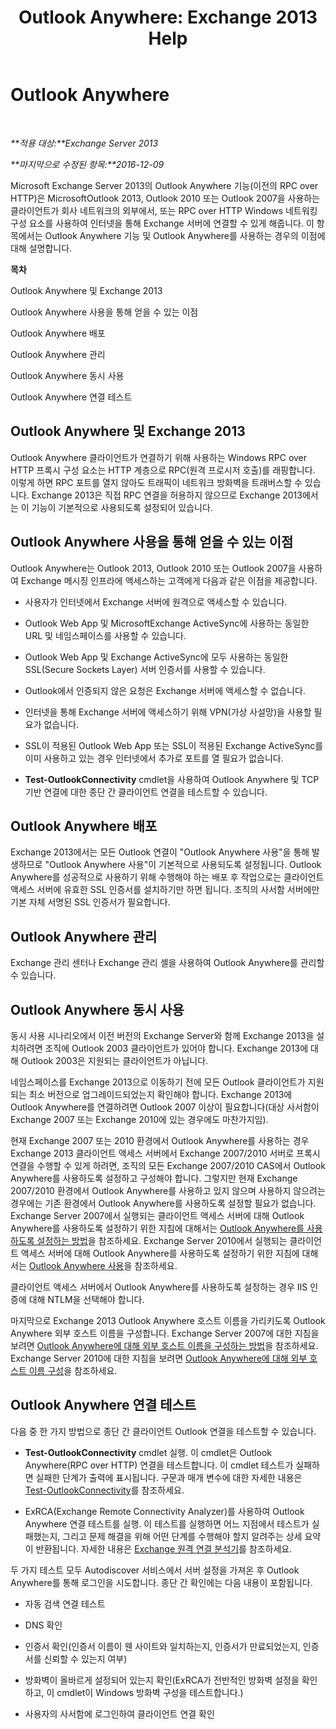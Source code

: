 ﻿---
title: 'Outlook Anywhere: Exchange 2013 Help'
TOCTitle: Outlook Anywhere
ms:assetid: 9026d461-ec6a-4ef5-ba9d-de33030858f3
ms:mtpsurl: https://technet.microsoft.com/ko-kr/library/Bb123741(v=EXCHG.150)
ms:contentKeyID: 50483642
ms.date: 01/10/2018
mtps_version: v=EXCHG.150
ms.translationtype: HT
---

# Outlook Anywhere

 

_**적용 대상:**Exchange Server 2013_

_**마지막으로 수정된 항목:**2016-12-09_

Microsoft Exchange Server 2013의 Outlook Anywhere 기능(이전의 RPC over HTTP)은 MicrosoftOutlook 2013, Outlook 2010 또는 Outlook 2007을 사용하는 클라이언트가 회사 네트워크의 외부에서, 또는 RPC over HTTP Windows 네트워킹 구성 요소를 사용하여 인터넷을 통해 Exchange 서버에 연결할 수 있게 해줍니다. 이 항목에서는 Outlook Anywhere 기능 및 Outlook Anywhere를 사용하는 경우의 이점에 대해 설명합니다.

**목차**

Outlook Anywhere 및 Exchange 2013

Outlook Anywhere 사용을 통해 얻을 수 있는 이점

Outlook Anywhere 배포

Outlook Anywhere 관리

Outlook Anywhere 동시 사용

Outlook Anywhere 연결 테스트

## Outlook Anywhere 및 Exchange 2013

Outlook Anywhere 클라이언트가 연결하기 위해 사용하는 Windows RPC over HTTP 프록시 구성 요소는 HTTP 계층으로 RPC(원격 프로시저 호출)를 래핑합니다. 이렇게 하면 RPC 포트를 열지 않아도 트래픽이 네트워크 방화벽을 트래버스할 수 있습니다. Exchange 2013은 직접 RPC 연결을 허용하지 않으므로 Exchange 2013에서는 이 기능이 기본적으로 사용되도록 설정되어 있습니다.

## Outlook Anywhere 사용을 통해 얻을 수 있는 이점

Outlook Anywhere는 Outlook 2013, Outlook 2010 또는 Outlook 2007을 사용하여 Exchange 메시징 인프라에 액세스하는 고객에게 다음과 같은 이점을 제공합니다.

  - 사용자가 인터넷에서 Exchange 서버에 원격으로 액세스할 수 있습니다.

  - Outlook Web App 및 MicrosoftExchange ActiveSync에 사용하는 동일한 URL 및 네임스페이스를 사용할 수 있습니다.

  - Outlook Web App 및 Exchange ActiveSync에 모두 사용하는 동일한 SSL(Secure Sockets Layer) 서버 인증서를 사용할 수 있습니다.

  - Outlook에서 인증되지 않은 요청은 Exchange 서버에 액세스할 수 없습니다.

  - 인터넷을 통해 Exchange 서버에 액세스하기 위해 VPN(가상 사설망)을 사용할 필요가 없습니다.

  - SSL이 적용된 Outlook Web App 또는 SSL이 적용된 Exchange ActiveSync를 이미 사용하고 있는 경우 인터넷에서 추가로 포트를 열 필요가 없습니다.

  - **Test-OutlookConnectivity** cmdlet을 사용하여 Outlook Anywhere 및 TCP 기반 연결에 대한 종단 간 클라이언트 연결을 테스트할 수 있습니다.

## Outlook Anywhere 배포

Exchange 2013에서는 모든 Outlook 연결이 "Outlook Anywhere 사용"을 통해 발생하므로 "Outlook Anywhere 사용"이 기본적으로 사용되도록 설정됩니다. Outlook Anywhere를 성공적으로 사용하기 위해 수행해야 하는 배포 후 작업으로는 클라이언트 액세스 서버에 유효한 SSL 인증서를 설치하기만 하면 됩니다. 조직의 사서함 서버에만 기본 자체 서명된 SSL 인증서가 필요합니다.

## Outlook Anywhere 관리

Exchange 관리 센터나 Exchange 관리 셸을 사용하여 Outlook Anywhere를 관리할 수 있습니다.

## Outlook Anywhere 동시 사용

동시 사용 시나리오에서 이전 버전의 Exchange Server와 함께 Exchange 2013을 설치하려면 조직에 Outlook 2003 클라이언트가 있어야 합니다. Exchange 2013에 대해 Outlook 2003은 지원되는 클라이언트가 아닙니다.

네임스페이스를 Exchange 2013으로 이동하기 전에 모든 Outlook 클라이언트가 지원되는 최소 버전으로 업그레이드되었는지 확인해야 합니다. Exchange 2013에 Outlook Anywhere를 연결하려면 Outlook 2007 이상이 필요합니다(대상 사서함이 Exchange 2007 또는 Exchange 2010에 있는 경우에도 마찬가지임).

현재 Exchange 2007 또는 2010 환경에서 Outlook Anywhere를 사용하는 경우 Exchange 2013 클라이언트 액세스 서버에서 Exchange 2007/2010 서버로 프록시 연결을 수행할 수 있게 하려면, 조직의 모든 Exchange 2007/2010 CAS에서 Outlook Anywhere를 사용하도록 설정하고 구성해야 합니다. 그렇지만 현재 Exchange 2007/2010 환경에서 Outlook Anywhere를 사용하고 있지 않으며 사용하지 않으려는 경우에는 기존 환경에서 Outlook Anywhere를 사용하도록 설정할 필요가 없습니다. Exchange Server 2007에서 실행되는 클라이언트 액세스 서버에 대해 Outlook Anywhere를 사용하도록 설정하기 위한 지침에 대해서는 [Outlook Anywhere를 사용하도록 설정하는 방법](https://go.microsoft.com/fwlink/p/?linkid=510497)을 참조하세요. Exchange Server 2010에서 실행되는 클라이언트 액세스 서버에 대해 Outlook Anywhere를 사용하도록 설정하기 위한 지침에 대해서는 [Outlook Anywhere 사용](https://go.microsoft.com/fwlink/p/?linkid=510502)을 참조하세요.

클라이언트 액세스 서버에서 Outlook Anywhere를 사용하도록 설정하는 경우 IIS 인증에 대해 NTLM을 선택해야 합니다.

마지막으로 Exchange 2013 Outlook Anywhere 호스트 이름을 가리키도록 Outlook Anywhere 외부 호스트 이름을 구성합니다. Exchange Server 2007에 대한 지침을 보려면 [Outlook Anywhere에 대해 외부 호스트 이름을 구성하는 방법](https://go.microsoft.com/fwlink/p/?linkid=510530)을 참조하세요. Exchange Server 2010에 대한 지침을 보려면 [Outlook Anywhere에 대해 외부 호스트 이름 구성](https://go.microsoft.com/fwlink/p/?linkid=510531)을 참조하세요.

## Outlook Anywhere 연결 테스트

다음 중 한 가지 방법으로 종단 간 클라이언트 Outlook 연결을 테스트할 수 있습니다.

  - **Test-OutlookConnectivity** cmdlet 실행. 이 cmdlet은 Outlook Anywhere(RPC over HTTP) 연결을 테스트합니다. 이 cmdlet 테스트가 실패하면 실패한 단계가 출력에 표시됩니다. 구문과 매개 변수에 대한 자세한 내용은 [Test-OutlookConnectivity](https://technet.microsoft.com/ko-kr/library/dd638082\(v=exchg.150\))를 참조하세요.

  - ExRCA(Exchange Remote Connectivity Analyzer)를 사용하여 Outlook Anywhere 연결 테스트를 실행. 이 테스트를 실행하면 어느 지점에서 테스트가 실패했는지, 그리고 문제 해결을 위해 어떤 단계를 수행해야 할지 알려주는 상세 요약이 반환됩니다. 자세한 내용은 [Exchange 원격 연결 분석기](exchange-remote-connectivity-analyzer-exchange-2013-help.md)를 참조하세요.

두 가지 테스트 모두 Autodiscover 서비스에서 서버 설정을 가져온 후 Outlook Anywhere를 통해 로그인을 시도합니다. 종단 간 확인에는 다음 내용이 포함됩니다.

  - 자동 검색 연결 테스트

  - DNS 확인

  - 인증서 확인(인증서 이름이 웬 사이트와 일치하는지, 인증서가 만료되었는지, 인증서를 신뢰할 수 있는지 여부)

  - 방화벽이 올바르게 설정되어 있는지 확인(ExRCA가 전반적인 방화벽 설정을 확인하고, 이 cmdlet이 Windows 방화벽 구성을 테스트합니다.)

  - 사용자의 사서함에 로그인하여 클라이언트 연결 확인


